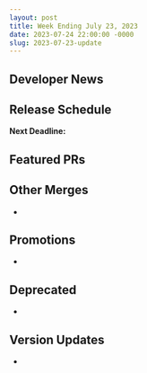 ```yaml
---
layout: post
title: Week Ending July 23, 2023
date: 2023-07-24 22:00:00 -0000
slug: 2023-07-23-update
---
```


## Developer News


## Release Schedule

**Next Deadline:**


## Featured PRs


## Other Merges

*

## Promotions

*

## Deprecated

*

## Version Updates

*
